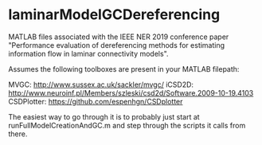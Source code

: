 # laminarModelGCDereferencing
MATLAB files associated with the IEEE NER 2019 conference paper "Performance evaluation of dereferencing methods for estimating information flow in laminar connectivity models".

Assumes the following toolboxes are present in your MATLAB filepath:

MVGC: http://www.sussex.ac.uk/sackler/mvgc/
iCSD2D:  http://www.neuroinf.pl/Members/szleski/csd2d/Software.2009-10-19.4103
CSDPlotter: https://github.com/espenhgn/CSDplotter

The easiest way to go through it is to probably just start at runFullModelCreationAndGC.m and step through the scripts it calls from there.

